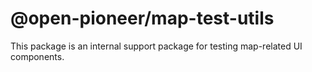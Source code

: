 # @open-pioneer/map-test-utils

This package is an internal support package for testing map-related UI components.
